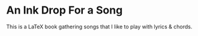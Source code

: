 # An Ink Drop For a Song

This is a LaTeX book gathering songs that I like to play with lyrics &amp; chords.
